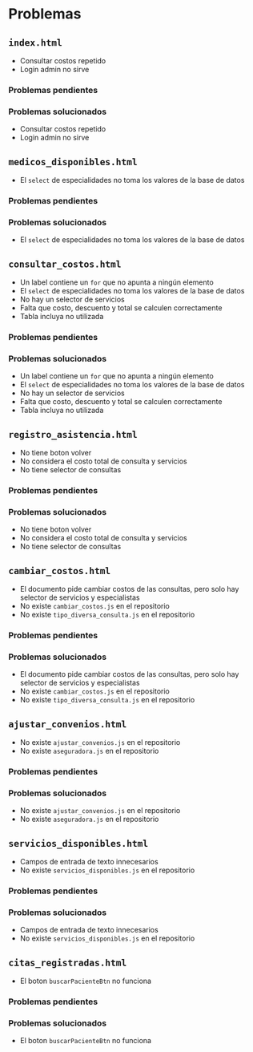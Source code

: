 # Problemas

## `index.html`

* Consultar costos repetido
* Login admin no sirve

### Problemas pendientes

### Problemas solucionados

* Consultar costos repetido
* Login admin no sirve

## `medicos_disponibles.html`

* El `select` de especialidades no toma los valores de la base de datos

### Problemas pendientes

### Problemas solucionados

* El `select` de especialidades no toma los valores de la base de datos

## `consultar_costos.html`

* Un label contiene un `for` que no apunta a ningún elemento
* El `select` de especialidades no toma los valores de la base de datos
* No hay un selector de servicios
* Falta que costo, descuento y total se calculen correctamente
* Tabla incluya no utilizada

### Problemas pendientes

### Problemas solucionados

* Un label contiene un `for` que no apunta a ningún elemento
* El `select` de especialidades no toma los valores de la base de datos
* No hay un selector de servicios
* Falta que costo, descuento y total se calculen correctamente
* Tabla incluya no utilizada

## `registro_asistencia.html`

* No tiene boton volver
* No considera el costo total de consulta y servicios
* No tiene selector de consultas

### Problemas pendientes

### Problemas solucionados

* No tiene boton volver
* No considera el costo total de consulta y servicios
* No tiene selector de consultas

## `cambiar_costos.html`

* El documento pide cambiar costos de las consultas, pero solo hay selector de servicios y especialistas
* No existe `cambiar_costos.js` en el repositorio
* No existe `tipo_diversa_consulta.js` en el repositorio

### Problemas pendientes

### Problemas solucionados

* El documento pide cambiar costos de las consultas, pero solo hay selector de servicios y especialistas
* No existe `cambiar_costos.js` en el repositorio
* No existe `tipo_diversa_consulta.js` en el repositorio

## `ajustar_convenios.html`

* No existe `ajustar_convenios.js` en el repositorio
* No existe `aseguradora.js` en el repositorio

### Problemas pendientes

### Problemas solucionados

* No existe `ajustar_convenios.js` en el repositorio
* No existe `aseguradora.js` en el repositorio

## `servicios_disponibles.html`

* Campos de entrada de texto innecesarios
* No existe `servicios_disponibles.js` en el repositorio

### Problemas pendientes

### Problemas solucionados

* Campos de entrada de texto innecesarios
* No existe `servicios_disponibles.js` en el repositorio

## `citas_registradas.html`

* El boton `buscarPacienteBtn` no funciona

### Problemas pendientes

### Problemas solucionados

* El boton `buscarPacienteBtn` no funciona